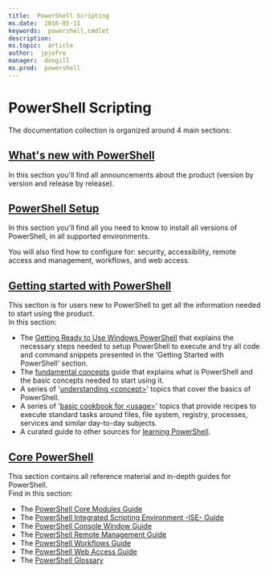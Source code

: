 ```yaml
---
title:  PowerShell Scripting
ms.date:  2016-05-11
keywords:  powershell,cmdlet
description:  
ms.topic:  article
author:  jpjofre
manager:  dongill
ms.prod:  powershell
---
```


#  PowerShell Scripting

The documentation collection is organized around 4 main sections:

##  [What's new with PowerShell](whats-new/What-s-New-With-PowerShell.md)
In this section you'll find all announcements about the product (version by
version and release by release).

##  [PowerShell Setup](setup/setup-reference.md)
In this section you'll find all you need to know to install all
versions of PowerShell, in all supported environments.  

You will also find how to configure for: security, accessibility, remote access
and management, workflows, and web access.

##  [Getting started with PowerShell](getting-started/Getting-Started-with-Windows-PowerShell.md)
This section is for users new to PowerShell to get all the information needed
to start using the product.  
In this section:
-   The [Getting Ready to Use Windows PowerShell](getting-started/Getting-Ready-to-Use-Windows-PowerShell.md)
that explains the necessary steps needed to setup PowerShell to execute and try
all code and command snippets presented in the 'Getting Started with PowerShell'
section.
-  The [fundamental concepts](getting-started/fundamental-concepts.md) guide that
explains what is PowerShell and the basic concepts needed to start using it.
-  A series of '[understanding &lt;concept&gt;](getting-started/understanding-concepts-reference.md)' topics
that cover the basics of PowerShell.
-  A series of '[basic cookbook for &lt;usage&gt;](getting-started/cookbooks/basic-cookbooks-reference.md)'
topics that provide recipes to execute standard tasks around files, file system,
registry, processes, services and similar day-to-day subjects.
-  A curated guide to other sources for
[learning PowerShell](getting-started/more-powershell-learning.md).

##  [Core PowerShell](core-powershell/core-powershell.md)
This section contains all reference material and in-depth guides for PowerShell.  
Find in this section:
-  The [PowerShell Core Modules Guide](core-powershell/core-modules.md)
-  The [PowerShell Integrated Scripting Environment -ISE- Guide](core-powershell/ise-guide.md)
-  The [PowerShell Console Window Guide](core-powershell/console-guide.md)
-  The [PowerShell Remote Management Guide](core-powershell/Running-Remote-Commands.md)
-  The [PowerShell Workflows Guide](core-powershell/workflows-guide.md)
-  The [PowerShell Web Access Guide](core-powershell/web-access.md)
-  The [PowerShell Glossary](Windows-PowerShell-Glossary.md)

